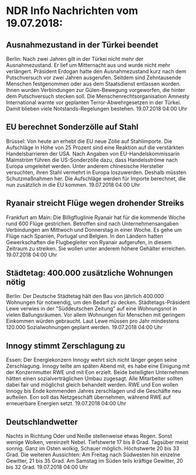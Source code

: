 # NDR Info Nachrichten vom 19.07.2018:


## Ausnahmezustand in der Türkei beendet
Berlin: Nach zwei Jahren gilt in der Türkei nicht mehr der Ausnahmezustand. Er lief um Mitternacht aus und wurde nicht mehr verlängert. Präsident Erdogan hatte den Ausnahmezustand kurz nach dem Putschversuch vor zwei Jahren ausgerufen. Seitdem sind Zehntausende Menschen festgenommen oder aus dem Staatsdienst entlassen worden. Ihnen wurden Verbindungen zur Gülen-Bewegung vorgeworfen, die hinter dem Putschversuch stecken soll. Die Menschenrechtsorganisation Amnesty International warnte vor geplanten Terror-Abwehrgesetzen in der Türkei. Damit blieben viele Notstands-Regelungen bestehen. 19.07.2018 04:00 Uhr 

## EU berechnet Sonderzölle auf Stahl
Brüssel: Von heute an erhebt die EU neue Zölle auf Stahlimporte. Die Aufschläge in Höhe von 25 Prozent sind eine Reaktion auf die verstärkten Handelsbarrieren der USA. Nach Angaben von EU-Handelskommissarin Malmström führen die US-Sonderzölle dazu, dass Handelsströme nach Europa umgeleitet werden. Unter anderem chinesische Hersteller versuchten, ihren Stahl vermehrt in Europa loszuwerden. Deshalb müssten Schutzmaßnahmen her. Die Aufschläge werden für Importe berechnet, die nun zusätzlich in die EU kommen. 19.07.2018 04:00 Uhr 

## Ryanair streicht Flüge wegen drohender Streiks
Frankfurt am Main: Die Billigfluglinie Ryanair hat für die kommende Woche rund 600 Flüge gestrichen. Betroffen sind nach Unternehmensangaben Verbindungen am Mittwoch und Donnerstag in einer Woche. Es gehe um Flüge nach Spanien, Portugal und Belgien. In den Ländern hatten  Gewerkschaften die Flugbegleiter von Ryanair aufgerufen, in diesem Zeitraum zu streiken. Sie wollen unter anderem höhere Gehälter erreichen. 19.07.2018 04:00 Uhr 

## Städtetag: 400.000 zusätzliche Wohnungen nötig
Berlin: Der Deutsche Städtetag hält den Bau von jährlich 400.000 Wohnungen für notwendig, um den Bedarf zu decken. Städtetags-Präsident Lewe verwies in der "Süddeutschen Zeitung" auf eine Wohnungsnot in vielen Ballungsräumen. Vor allem Wohnungen für Menschen mit geringem Einkommen würden gebraucht. Laut Lewe müssen pro Jahr mindestens 120.000 Sozialwohnungen geplant werden. 19.07.2018 04:00 Uhr 

## Innogy stimmt Zerschlagung zu
Essen: Der Energiekonzern Innogy wehrt sich nicht länger gegen seine Zerschlagung. Innogy teilte am späten Abend mit, es habe eine Einigung mit der Konzernmutter RWE und mit Eon erzielt. Beide beteiligten Unternehmen hätten einen sozialverträglichen Umbau zugesagt. Alle Mitarbeiter sollten dabei fair und möglichst gleich behandelt werden. RWE und Eon wollen Innogy bis Ende kommenden Jahres zerschlagen und die Geschäfte neu aufteilen. Eon soll das Netzgeschäft übernehmen, während RWE auf erneuerbare Energien setzt. 19.07.2018 04:00 Uhr 

## Deutschlandwetter
Nachts in Richtung Oder und Neiße stellenweise etwas Regen. Sonst wenige Wolken, vereinzelt Nebel. Tiefstwerte 17 bis 8 Grad. Tagsüber meist sonnig. Ganz im Osten wolkig, Schauer möglich. Höchstwerte 20 bis 33 Grad. Die weiteren Aussichten: Am Freitag nach Südwesten hin einzelne Gewitter, 21 bis 35 Grad. Am Samstag im Süden teils kräftige Gewitter, 20 bis 32 Grad. 19.07.2018 04:00 Uhr 
